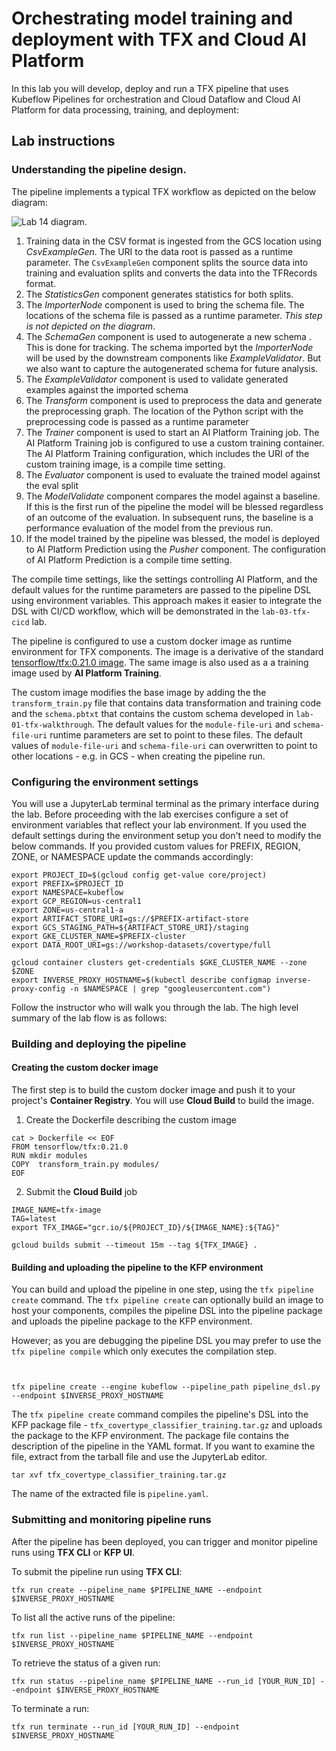 # Orchestrating model training and deployment with TFX and Cloud AI Platform

In this lab you will develop, deploy and run a TFX pipeline that uses Kubeflow Pipelines for orchestration and Cloud Dataflow and Cloud AI Platform for data processing, training, and deployment:


## Lab instructions

### Understanding the pipeline design.

The pipeline implements a typical TFX workflow as depicted on the below diagram:

![Lab 14 diagram](/images/lab-14-diagram.png).

1. Training data in the CSV format is ingested from the GCS location using *CsvExampleGen*. The URI to the data root is passed as a runtime parameter. The `CsvExampleGen` component splits the source data into training and evaluation splits and converts the data into the TFRecords format.
2. The *StatisticsGen* component generates statistics for both splits.
3. The *ImporterNode* component is used to bring the schema file. The locations of the schema file is passed as a runtime parameter. *This step is not depicted on the diagram*.
4. The *SchemaGen* component is used to autogenerate a new schema . This is done for tracking. The schema imported byt the *ImporterNode* will be used by the downstream components like *ExampleValidator*. But we also want to capture the autogenerated schema for future analysis.
5. The *ExampleValidator* component is used to validate generated examples against the imported schema
6. The *Transform* component is used to preprocess the data and generate the preprocessing graph. The location of the Python script with the preprocessing code is passed as a runtime parameter
7. The *Trainer* component is used to start an AI Platform Training job. The AI Platform Training job is configured to use a custom training container. The AI Platform Training configuration, which includes the URI of the custom training image, is a compile time setting. 
8. The *Evaluator* component is used to evaluate the trained model against the eval split
9. The *ModelValidate* component compares the model against a baseline. If this is the first run of the pipeline the model will be blessed regardless of an outcome of the evaluation. In subsequent runs, the baseline is a performance evaluation of the model from the previous run.
10. If the model trained by the pipeline was blessed, the model is deployed to AI Platform Prediction using the *Pusher* component. The configuration of AI Platform Prediction is a compile time setting.

The compile time settings, like the settings controlling AI Platform, and the default values for the runtime parameters are passed to the pipeline DSL using environment variables. This approach makes it easier to integrate the DSL with CI/CD workflow, which will be demonstrated in the `lab-03-tfx-cicd` lab.

The pipeline is configured to use a custom docker image as runtime environment for TFX components. The  image is a derivative of the standard [tensorflow/tfx:0.21.0 image](https://hub.docker.com/r/tensorflow/tfx). The same image is also used as a a training image used by **AI Platform Training**.

The custom image modifies the base image by adding the  the `transform_train.py` file that contains data transformation and training code and the `schema.pbtxt` that contains the custom schema developed in `lab-01-tfx-walkthrough`. The default values for the `module-file-uri` and `schema-file-uri` runtime parameters are set to point to these files. The default values of `module-file-uri` and `schema-file-uri` can overwritten to point to other locations - e.g. in GCS - when creating the pipeline run.

### Configuring the environment settings

You will use a JupyterLab terminal terminal as the primary interface during the lab. Before proceeding with the lab exercises configure a set of environment variables that reflect your lab environment. If you used the default settings during the environment setup you don't need to modify the below commands. If you provided custom values for PREFIX, REGION, ZONE, or NAMESPACE update the commands accordingly:
```
export PROJECT_ID=$(gcloud config get-value core/project)
export PREFIX=$PROJECT_ID
export NAMESPACE=kubeflow
export GCP_REGION=us-central1
export ZONE=us-central1-a
export ARTIFACT_STORE_URI=gs://$PREFIX-artifact-store
export GCS_STAGING_PATH=${ARTIFACT_STORE_URI}/staging
export GKE_CLUSTER_NAME=$PREFIX-cluster
export DATA_ROOT_URI=gs://workshop-datasets/covertype/full

gcloud container clusters get-credentials $GKE_CLUSTER_NAME --zone $ZONE
export INVERSE_PROXY_HOSTNAME=$(kubectl describe configmap inverse-proxy-config -n $NAMESPACE | grep "googleusercontent.com")
```

Follow the instructor who will walk you through the lab. The high level summary of the lab flow is as follows:




### Building and deploying the pipeline
#### Creating the custom docker image
The first step is to build the custom docker image and push it to your project's **Container Registry**. You will use **Cloud Build** to build the image.

1. Create the Dockerfile describing the custom image
```
cat > Dockerfile << EOF
FROM tensorflow/tfx:0.21.0
RUN mkdir modules
COPY  transform_train.py modules/
EOF
```

2. Submit the **Cloud Build** job
```
IMAGE_NAME=tfx-image
TAG=latest
export TFX_IMAGE="gcr.io/${PROJECT_ID}/${IMAGE_NAME}:${TAG}"

gcloud builds submit --timeout 15m --tag ${TFX_IMAGE} .
```

#### Building and uploading the pipeline to the KFP environment
You can build and upload the pipeline in one step, using the `tfx pipeline create` command. The `tfx pipeline create` can optionally build an image to host your components, compiles the pipeline DSL into the pipeline package and uploads the pipeline package to the KFP environment.

However; as you are debugging the pipeline DSL you may prefer to use the `tfx pipeline compile` which only executes the compilation step.

```


tfx pipeline create --engine kubeflow --pipeline_path pipeline_dsl.py --endpoint $INVERSE_PROXY_HOSTNAME
```


The `tfx pipeline create` command compiles the pipeline's DSL into the KFP package file - `tfx_covertype_classifier_training.tar.gz` and uploads the package to the KFP environment. The package file contains the description of the pipeline in the YAML format. If you want to examine the file, extract from the tarball file and use the JupyterLab editor.

```
tar xvf tfx_covertype_classifier_training.tar.gz
```

The name of the extracted file is `pipeline.yaml`.


### Submitting and monitoring pipeline runs

After the pipeline has been deployed, you can trigger and monitor pipeline runs using **TFX CLI** or **KFP UI**.

To submit the pipeline run using **TFX CLI**:
```
tfx run create --pipeline_name $PIPELINE_NAME --endpoint $INVERSE_PROXY_HOSTNAME
```

To list all the active runs of the pipeline:
```
tfx run list --pipeline_name $PIPELINE_NAME --endpoint $INVERSE_PROXY_HOSTNAME
```

To retrieve the status of a given run:
```
tfx run status --pipeline_name $PIPELINE_NAME --run_id [YOUR_RUN_ID] --endpoint $INVERSE_PROXY_HOSTNAME
```
 To terminate a run:
 ```
 tfx run terminate --run_id [YOUR_RUN_ID] --endpoint $INVERSE_PROXY_HOSTNAME
 ```


